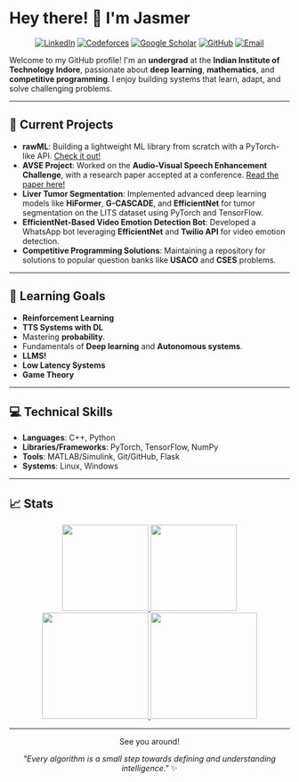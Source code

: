# Hey there! 👋 I'm Jasmer

<p align="center">
  <a href="https://www.linkedin.com/in/jasmer-singh-sanjotra-a05b95250/"><img src="https://img.shields.io/badge/LinkedIn-0A66C2?style=for-the-badge&logo=linkedin&logoColor=white" alt="LinkedIn"></a>
  <a href="https://codeforces.com/profile/von_Braun"><img src="https://img.shields.io/badge/Codeforces-1F8ACB?style=for-the-badge&logo=codeforces&logoColor=white" alt="Codeforces"></a>
  <a href="https://scholar.google.com/citations?user=NUCuUbIAAAAJ&hl=en"><img src="https://img.shields.io/badge/Google_Scholar-4285F4?style=for-the-badge&logo=google-scholar&logoColor=white" alt="Google Scholar"></a>
  <a href="https://github.com/TheAlphaJas"><img src="https://img.shields.io/badge/GitHub-181717?style=for-the-badge&logo=github&logoColor=white" alt="GitHub"></a>
  <a href="mailto:jasmer.sanjotra@proton.me"><img src="https://img.shields.io/badge/Email-8B89CC?style=for-the-badge&logo=protonmail&logoColor=white" alt="Email"></a>
</p>

Welcome to my GitHub profile! I'm an **undergrad** at the **Indian Institute of Technology Indore**, passionate about **deep learning**, **mathematics**, and **competitive programming**. I enjoy building systems that learn, adapt, and solve challenging problems.

---

## 🔭 Current Projects
- **rawML**: Building a lightweight ML library from scratch with a PyTorch-like API. [Check it out!](https://github.com/TheAlphaJas/rawML-Python)
- **AVSE Project**: Worked on the **Audio-Visual Speech Enhancement Challenge**, with a research paper accepted at a conference. [Read the paper here!](https://example.com/your-paper-link)
- **Liver Tumor Segmentation**: Implemented advanced deep learning models like **HiFormer**, **G-CASCADE**, and **EfficientNet** for tumor segmentation on the LITS dataset using PyTorch and TensorFlow.
- **EfficientNet-Based Video Emotion Detection Bot**: Developed a WhatsApp bot leveraging **EfficientNet** and **Twilio API** for video emotion detection.
- **Competitive Programming Solutions**: Maintaining a repository for solutions to popular question banks like **USACO** and **CSES** problems.

---

## 🌱 Learning Goals
- **Reinforcement Learning**
- **TTS Systems with DL**
- Mastering **probability**.
- Fundamentals of **Deep learning** and **Autonomous systems**.
- **LLMS!**
- **Low Latency Systems**
- **Game Theory**

---

## 💻 Technical Skills
- **Languages**: C++, Python
- **Libraries/Frameworks**: PyTorch, TensorFlow, NumPy
- **Tools**: MATLAB/Simulink, Git/GitHub, Flask
- **Systems**: Linux, Windows

---

## 📈 Stats
<div align="center">
  <a href="https://github.com/TheAlphaJas">
   <img height="155em" src="http://github-profile-summary-cards.vercel.app/api/cards/profile-details?username=TheAlphaJas&theme=algolia"/>
   <img height="155em" src="http://github-profile-summary-cards.vercel.app/api/cards/most-commit-language?username=TheAlphaJas&theme=algolia" />
   <img height="191em" src="https://github-readme-stats.vercel.app/api?username=TheAlphaJas&hide_border=true&show=reviews,prs_merged,prs_merged_percentage&theme=algolia" />
   <img height="191em" src="https://github-readme-streak-stats.herokuapp.com/?user=TheAlphaJas&theme=algolia&hide_border=true&stroke=0000"  />
</a>
<br>

---

See you around!

_"Every algorithm is a small step towards defining and understanding intelligence."_ ✨
